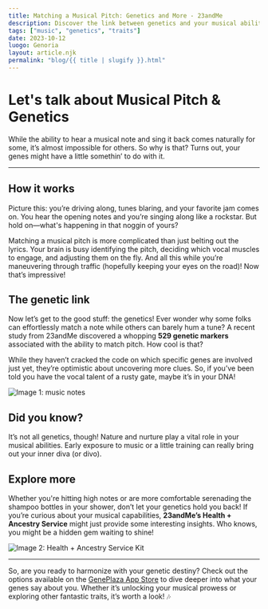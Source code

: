 ```yaml
---
title: Matching a Musical Pitch: Genetics and More - 23andMe
description: Discover the link between genetics and your musical abilities. Can your DNA help you hit the right notes?
tags: ["music", "genetics", "traits"]
date: 2023-10-12
luogo: Genoria
layout: article.njk
permalink: "blog/{{ title | slugify }}.html"
---
```


# Let's talk about Musical Pitch & Genetics

While the ability to hear a musical note and sing it back comes naturally for some, it’s almost impossible for others. So why is that? Turns out, your genes might have a little somethin’ to do with it. 

---

## How it works

Picture this: you’re driving along, tunes blaring, and your favorite jam comes on. You hear the opening notes and you’re singing along like a rockstar. But hold on—what's happening in that noggin of yours? 

Matching a musical pitch is more complicated than just belting out the lyrics. Your brain is busy identifying the pitch, deciding which vocal muscles to engage, and adjusting them on the fly. And all this while you’re maneuvering through traffic (hopefully keeping your eyes on the road)! Now that’s impressive!

## The genetic link

Now let’s get to the good stuff: the genetics! Ever wonder why some folks can effortlessly match a note while others can barely hum a tune? A recent study from 23andMe discovered a whopping **529 genetic markers** associated with the ability to match pitch. How cool is that? 

While they haven’t cracked the code on which specific genes are involved just yet, they’re optimistic about uncovering more clues. So, if you’ve been told you have the vocal talent of a rusty gate, maybe it’s in your DNA!

![Image 1: music notes](https://pub-prd-seohub-us-west-2.s3.us-west-2.amazonaws.com/wp-content/uploads/sites/2/2021/07/story_music.77c400e97cdd.png)

## Did you know?

It’s not all genetics, though! Nature and nurture play a vital role in your musical abilities. Early exposure to music or a little training can really bring out your inner diva (or divo). 

## Explore more

Whether you're hitting high notes or are more comfortable serenading the shampoo bottles in your shower, don’t let your genetics hold you back! If you’re curious about your musical capabilities, **23andMe’s Health + Ancestry Service** might just provide some interesting insights. Who knows, you might be a hidden gem waiting to shine!

![Image 2: Health + Ancestry Service Kit](https://pub-prd-seohub-us-west-2.s3.us-west-2.amazonaws.com/wp-content/uploads/sites/2/2022/03/HA-Kit-Image-1.png)

---

So, are you ready to harmonize with your genetic destiny? Check out the options available on the [GenePlaza App Store](https://www.GenePlaza.com/app-store) to dive deeper into what your genes say about you. Whether it’s unlocking your musical prowess or exploring other fantastic traits, it’s worth a look! 🎶